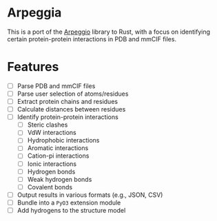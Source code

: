 # Arpeggia

This is a port of the [Arpeggio](https://github.com/PDBeurope/arpeggio/) library to Rust, with a focus on identifying certain protein-protein interactions in PDB and mmCIF files.

# Features

- [ ] Parse PDB and mmCIF files
- [ ] Parse user selection of atoms/residues
- [ ] Extract protein chains and residues
- [ ] Calculate distances between residues
- [ ] Identify protein-protein interactions
  - [ ] Steric clashes
  - [ ] VdW interactions
  - [ ] Hydrophobic interactions
  - [ ] Aromatic interactions
  - [ ] Cation-pi interactions
  - [ ] Ionic interactions
  - [ ] Hydrogen bonds
  - [ ] Weak hydrogen bonds
  - [ ] Covalent bonds
- [ ] Output results in various formats (e.g., JSON, CSV)
- [ ] Bundle into a `PyO3` extension module
- [ ] Add hydrogens to the structure model
